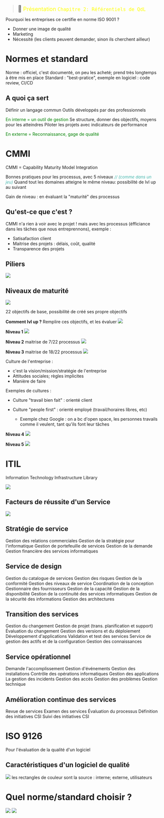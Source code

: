 > <span style="font-size: 1.5em">📖</span> <span style="color: yellow; font-size: 1.3em;">Présentation `Chapitre 2: Référentiels de QdL`</span>

Pourquoi les entreprises ce certifie en norme ISO 9001 ?
- Donner une image de qualité
- Marketing
- Nécessité (les clients peuvent demander, sinon ils cherchent ailleur)


# Normes et standard
Norme : officiel, c'est documenté, on peu les acheté; prend très longtemps à être mis en place
Standard : "best-pratice", exemple en logiciel : code review, CI/CD

## A quoi ça sert
Définir un langage commun
Outils développés par des professionnels

<span style="color: green">En interne = un outil de gestion</span>
Se structure, donner des objectifs, moyens pour les atteindres
Piloter les projets avec indicateurs de performance

<span style="color: green">En externe = Reconnaissance, gage de qualité</span>

# CMMI
CMMI = Capability Maturity Model Integration

Bonnes pratiques pour les processus, avec 5 niveaux <span style="color: #46b7ae; font-style: italic; font-size: 0.85rem">// (comme dans un jeu)</span>
Quand tout les domaines atteigne le même niveau: possibilité de lvl up au suivant

Gain de niveau : en évaluant la "maturité" des processus

## Qu'est-ce que c'est ?
CMMI n'a rien à voir avec le projet ! mais avec les processus (éfficiance dans les tâches que nous entreprennons), exemple :
- Satisafaction client
- Maitrise des projets : délais, coût, qualité
- Transparence des projets

## Piliers
![](Screen/2022-10-05-08-44-59.png)

## Niveaux de maturité
![](Screen/2022-10-05-08-46-12.png)

22 objectifs de base, possibilité de créé ses propre objectifs

**Comment lvl up ?**
Remplire ces objectifs, et les évaluer
![](Screen/2022-10-05-08-47-52.png)

**Niveau 1**
![](Screen/2022-10-05-09-00-38.png)

**Niveau 2**
maitrise de 7/22 processus
![](Screen/2022-10-05-09-01-12.png)

**Niveau 3**
maitrise de 18/22 processus
![](Screen/2022-10-05-09-02-36.png)

Culture de l'entreprise :
- c'est la vision/mission/stratégie de l'entreprise
- Attitudes sociales; règles implicites
- Manière de faire
  
Exemples de cultures :
- Culture "travail bien fait" : orienté client

- Culture "people first" : orienté employé (travail/horaires libres, etc)
  - Exemple chez Google : on a bc d'open space, les personnes travails comme il veulent, tant qu'ils font leur tâches

**Niveau 4**
![](Screen/2022-10-05-09-03-39.png)

**Niveau 5**
![](Screen/2022-10-05-09-04-14.png)

# ITIL
Information Technology Infrastructure Library

![](Screen/2022-10-05-09-27-10.png)

## Facteurs de réussite d'un Service

![](Screen/2022-10-05-09-28-18.png)

## Stratégie de service 
Gestion des relations commerciales
Gestion de la stratégie pour l'informatique
Gestion de portefeuille de services
Gestion de la demande
Gestion financière des services informatiques

## Service de design
Gestion du catalogue de services
Gestion des risques
Gestion de la conformité
Gestion des niveaux de service
Coordination de la conception
Gestionnaire des fournisseurs
Gestion de la capacité
Gestion de la disponibilité
Gestion de la continuité des services informatiques
Gestion de la sécurité des informations
Gestion des architectures

## Transition des services

Gestion du changement
Gestion de projet (trans. planification et support)
Évaluation du changement
Gestion des versions et du déploiement
Développement d'applications
Validation et test des services
Service de gestion des actifs et de la configuration
Gestion des connaissances

## Service opérationnel

Demande l'accomplissement
Gestion d'événements
Gestion des installations
Contrôle des opérations informatiques
Gestion des applications
La gestion des incidents
Gestion des accès
Gestion des problèmes
Gestion technique


## Amélioration continue des services

Revue de services
Examen des services
Évaluation du processus
Définition des initiatives CSI
Suivi des initiatives CSI

# ISO 9126
Pour l'évaluation de la qualité d'un logiciel

## Caractéristiques d'un logiciel de qualité

![](Screen/2022-10-05-09-37-15.png)
les rectangles de couleur sont la source : interne; externe, utilisateurs

# Quel norme/standard choisir ?
![](Screen/2022-10-05-09-40-30.png)
![](Screen/2022-10-05-09-42-16.png)
